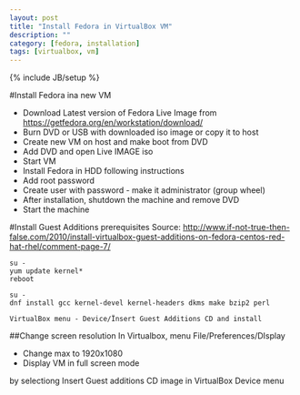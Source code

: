 ```yaml
---
layout: post
title: "Install Fedora in VirtualBox VM"
description: ""
category: [fedora, installation]
tags: [virtualbox, vm]
---
```

{% include JB/setup %}

#Install Fedora ina new VM
- Download Latest version of Fedora Live Image from <https://getfedora.org/en/workstation/download/>
- Burn DVD or USB  with downloaded iso image or copy it to host
- Create new VM on host and make boot from DVD
- Add DVD and open Live IMAGE iso
- Start VM
- Install Fedora in HDD following instructions
- Add root password
- Create user with password - make it administrator (group wheel)
- After installation, shutdown the machine and remove DVD
- Start the machine

#Install Guest Additions prerequisites
Source: <http://www.if-not-true-then-false.com/2010/install-virtualbox-guest-additions-on-fedora-centos-red-hat-rhel/comment-page-7/>

    su -
    yum update kernel*
    reboot
    
    su -
    dnf install gcc kernel-devel kernel-headers dkms make bzip2 perl

    VirtualBox menu - Device/Ïnsert Guest Additions CD and install

##Change screen resolution
In Virtualbox, menu File/Preferences/DIsplay

- Change max to 1920x1080
- Display VM in full screen mode

    


by selectiong Insert Guest additions CD image in VirtualBox Device menu
